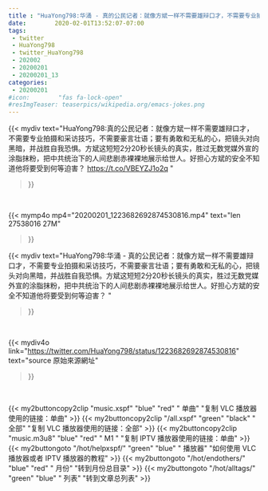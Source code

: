 ```yaml
---
title : "HuaYong798:华涌 - 真的公民记者：就像方斌一样不需要雄辩口才，不需要专业拍摄和采访技巧，不需要豪言壮语；要有勇敢和无私的心，把镜头对向黑暗，并战胜自我恐惧。方斌这短短2分20秒长镜头的真实，胜过无数党媒外宣的涂脂抹粉，把中共统治下的人间悲剧赤裸裸地展示给世人。好担心方斌的安全不知道他将要受到何等迫害？ "
date:        2020-02-01T13:52:07-07:00
tags:
 - twitter
 - HuaYong798
 - twitter_HuaYong798
 - 202002
 - 20200201
 - 20200201_13
categories:
 - 20200201
#icon:        "fas fa-lock-open"
#resImgTeaser: teaserpics/wikipedia.org/emacs-jokes.png
---
```


{{< mydiv text="HuaYong798:真的公民记者：就像方斌一样不需要雄辩口才，不需要专业拍摄和采访技巧，不需要豪言壮语；要有勇敢和无私的心，把镜头对向黑暗，并战胜自我恐惧。方斌这短短2分20秒长镜头的真实，胜过无数党媒外宣的涂脂抹粉，把中共统治下的人间悲剧赤裸裸地展示给世人。好担心方斌的安全不知道他将要受到何等迫害？ https://t.co/VBEYZJ1o2q "
>}}
<br>


{{< mymp4o mp4="20200201_1223682692874530816.mp4"
text="len 27538016    27M"
>}}


{{< mydiv text="HuaYong798:华涌 - 真的公民记者：就像方斌一样不需要雄辩口才，不需要专业拍摄和采访技巧，不需要豪言壮语；要有勇敢和无私的心，把镜头对向黑暗，并战胜自我恐惧。方斌这短短2分20秒长镜头的真实，胜过无数党媒外宣的涂脂抹粉，把中共统治下的人间悲剧赤裸裸地展示给世人。好担心方斌的安全不知道他将要受到何等迫害？ "
>}}
<br>

{{< mydiv4o link="https://twitter.com/HuaYong798/status/1223682692874530816"
text="source 原始來源網址"
>}}


<br>



{{< my2buttoncopy2clip "music.xspf"        "blue"   "red"    " 单曲"  "复制 VLC 播放器使用的链接：单曲" >}} {{< my2buttoncopy2clip "/all.xspf"         "green"  "black"  " 全部"  "复制 VLC 播放器使用的链接：全部" >}} {{< my2buttoncopy2clip "music.m3u8"        "blue"   "red"    " M1 "    "复制 IPTV 播放器使用的链接：单曲" >}} {{< my2buttongoto      "/hot/helpxspf/"    "green"  "blue"   " 播放器" "如何使用 VLC 播放器或者 IPTV 播放器的教程" >}} {{< my2buttongoto      "/hot/endothers/"   "blue"   "red"    " 月份"   "转到月份总目录" >}} {{< my2buttongoto      "/hot/alltags/"     "green"  "blue"   " 列表"   "转到文章总列表" >}} 
